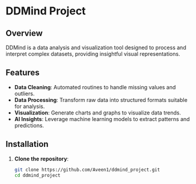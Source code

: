 # DDMind Project

## Overview

DDMind is a data analysis and visualization tool designed to process and interpret complex datasets, providing insightful visual representations.

## Features

- **Data Cleaning**: Automated routines to handle missing values and outliers.
- **Data Processing**: Transform raw data into structured formats suitable for analysis.
- **Visualization**: Generate charts and graphs to visualize data trends.
- **AI Insights**: Leverage machine learning models to extract patterns and predictions.

## Installation

1. **Clone the repository**:
   ```bash
   git clone https://github.com/Aveen1/ddmind_project.git
   cd ddmind_project
